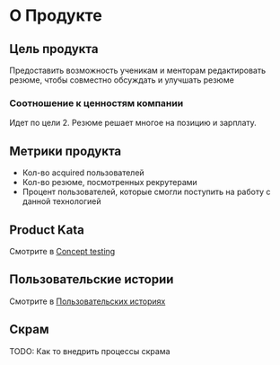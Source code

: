 # О Продукте

## Цель продукта

Предоставить возможность ученикам и менторам редактировать резюме, чтобы совместно обсуждать и улучшать резюме

### Соотношение к ценностям компании

Идет по цели 2. Резюме решает многое на позицию и зарплату.

## Метрики продукта

- Кол-во acquired пользователей
- Кол-во резюме, посмотренных рекрутерами
- Процент пользователей, которые смогли поступить на работу с данной технологией

## Product Kata

Смотрите в [Concept testing](/products/resume/concept-testing)

## Пользовательские истории

Смотрите в [Пользовательских историях](/products/resume/user-stories)

## Скрам

TODO: Как то внедрить процессы скрама

